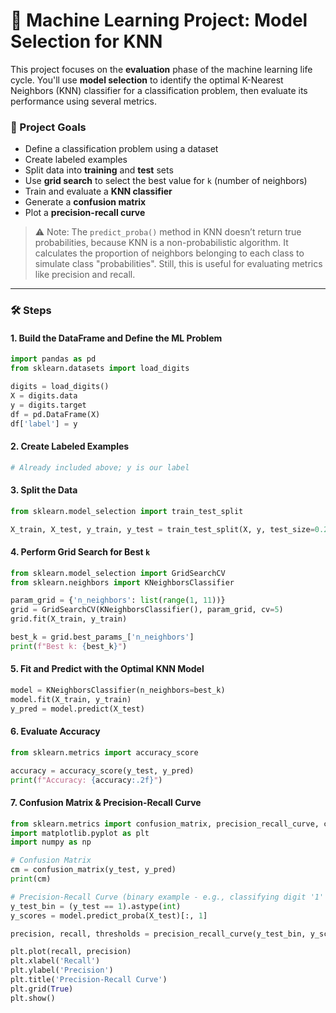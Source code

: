 # 🧠 Machine Learning Project: Model Selection for KNN

This project focuses on the **evaluation** phase of the machine learning life cycle. You'll use **model selection** to identify the optimal K-Nearest Neighbors (KNN) classifier for a classification problem, then evaluate its performance using several metrics.

### 📌 Project Goals

* Define a classification problem using a dataset
* Create labeled examples
* Split data into **training** and **test** sets
* Use **grid search** to select the best value for `k` (number of neighbors)
* Train and evaluate a **KNN classifier**
* Generate a **confusion matrix**
* Plot a **precision-recall curve**

> ⚠️ Note: The `predict_proba()` method in KNN doesn’t return true probabilities, because KNN is a non-probabilistic algorithm. It calculates the proportion of neighbors belonging to each class to simulate class "probabilities". Still, this is useful for evaluating metrics like precision and recall.

---

### 🛠️ Steps

#### 1. Build the DataFrame and Define the ML Problem

```python
import pandas as pd
from sklearn.datasets import load_digits

digits = load_digits()
X = digits.data
y = digits.target
df = pd.DataFrame(X)
df['label'] = y
```

#### 2. Create Labeled Examples

```python
# Already included above; y is our label
```

#### 3. Split the Data

```python
from sklearn.model_selection import train_test_split

X_train, X_test, y_train, y_test = train_test_split(X, y, test_size=0.2, random_state=42)
```

#### 4. Perform Grid Search for Best `k`

```python
from sklearn.model_selection import GridSearchCV
from sklearn.neighbors import KNeighborsClassifier

param_grid = {'n_neighbors': list(range(1, 11))}
grid = GridSearchCV(KNeighborsClassifier(), param_grid, cv=5)
grid.fit(X_train, y_train)

best_k = grid.best_params_['n_neighbors']
print(f"Best k: {best_k}")
```

#### 5. Fit and Predict with the Optimal KNN Model

```python
model = KNeighborsClassifier(n_neighbors=best_k)
model.fit(X_train, y_train)
y_pred = model.predict(X_test)
```

#### 6. Evaluate Accuracy

```python
from sklearn.metrics import accuracy_score

accuracy = accuracy_score(y_test, y_pred)
print(f"Accuracy: {accuracy:.2f}")
```

#### 7. Confusion Matrix & Precision-Recall Curve

```python
from sklearn.metrics import confusion_matrix, precision_recall_curve, classification_report
import matplotlib.pyplot as plt
import numpy as np

# Confusion Matrix
cm = confusion_matrix(y_test, y_pred)
print(cm)

# Precision-Recall Curve (binary example - e.g., classifying digit '1' vs not '1')
y_test_bin = (y_test == 1).astype(int)
y_scores = model.predict_proba(X_test)[:, 1]

precision, recall, thresholds = precision_recall_curve(y_test_bin, y_scores)

plt.plot(recall, precision)
plt.xlabel('Recall')
plt.ylabel('Precision')
plt.title('Precision-Recall Curve')
plt.grid(True)
plt.show()
```
